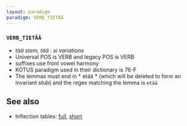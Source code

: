 ```yaml
---
layout: paradigm
paradigm: VERB_TIETÄÄ
---
```

### ` VERB_TIETÄÄ `

* _tää stem, tää : si variations_
* Universal POS is VERB and legacy POS is VERB
* suffixes use front vowel harmony
* KOTUS paradigm used in their dictionary is 76-F
* The lemmas must end in * etää * (which will be deleted to form an invariant stub) and the regex matching the lemma is ` etää `

## See also

* Inflection tables: [full](gen/T/tietää.html), [short](gen/T/tietää_wikt.html)

